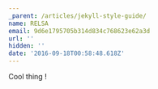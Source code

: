 ```yaml
---
_parent: /articles/jekyll-style-guide/
name: RELSA
email: 9d6e1795705b314d834c768623e62a3d
url: ''
hidden: ''
date: '2016-09-18T00:58:48.618Z'
---
```


Cool thing !
